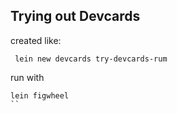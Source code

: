## Trying out Devcards

created like:
```
 lein new devcards try-devcards-rum
```

run with

```
lein figwheel
``
